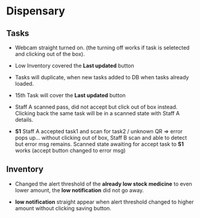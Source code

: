 # Dispensary

## Tasks

- Webcam straight turned on.
  (the turning off works if task is seletected and clicking out of the box).

- Low Inventory covered the **Last updated** button

- Tasks will duplicate, when new tasks added to DB when tasks already loaded.

- 15th Task will cover the **Last updated** button

- Staff A scanned pass, did not accept but click out of box instead. Clicking back the same task
  will be in a scanned state with Staff A details.

- **S1** Staff A accepted task1 and scan for task2 / unknown QR => error pops up...
  without clicking out of box, Staff B scan and able to detect but error msg remains.
  Scanned state awaiting for accept task to **S1** works (accept button changed to error msg)

## Inventory

- Changed the alert threshold of the **already low stock medicine** to even
  lower amount, the **low notification** did not go away.

- **low notification** straight appear when alert threshold changed to higher
  amount without clicking saving button.
